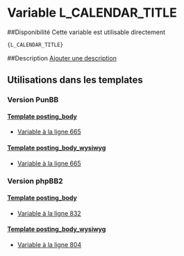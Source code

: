 # Variable L_CALENDAR_TITLE

##Disponibilité
Cette variable est utilisable directement

```html
{L_CALENDAR_TITLE}
```

##Description
[Ajouter une description](https://fa-tvars.appspot.com/var/L_CALENDAR_TITLE)

## Utilisations dans les templates

### Version PunBB

#### [Template posting_body](punbb/posting_body.md#readme)
* [Variable &agrave; la ligne 665](../punbb/posting_body.tpl#L665)

#### [Template posting_body_wysiwyg](punbb/posting_body_wysiwyg.md#readme)
* [Variable &agrave; la ligne 665](../punbb/posting_body_wysiwyg.tpl#L665)

### Version phpBB2

#### [Template posting_body](subsilver/posting_body.md#readme)
* [Variable &agrave; la ligne 832](../subsilver/posting_body.tpl#L832)

#### [Template posting_body_wysiwyg](subsilver/posting_body_wysiwyg.md#readme)
* [Variable &agrave; la ligne 804](../subsilver/posting_body_wysiwyg.tpl#L804)
